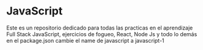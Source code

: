 # JavaScript
Este es un repositorio dedicado para todas las practicas en el aprendizaje Full Stack JavaScript, ejercicios de fogueo, React, Node Js y todo lo demás
en el package.json cambie el name de javascript a javascript-1